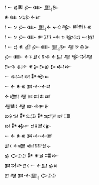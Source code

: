 <div class='block'>
<div class='line'>𒁹 𒀸 𒌗𒍩 𒅎𒂂 𒅅𒌉</div>
<div class='line'>𒀭𒈪 𒆳𒁉𒅆𒄿</div>
<div class='line'>𒁹 𒀸 𒆳 𒅎𒂂 𒅅𒅆 𒉡𒄭𒄊 𒌦𒈨𒌍</div>
<div class='line'>𒁹 𒀸 𒆳 𒅎𒂂 𒊓𒋛𒀀 𒁄 𒆳 𒆧𒋙𒌓 𒁁𒂖</div>
<div class='line'>𒁹 𒀸 𒌓 𒀭 𒌷 𒅎𒂂 𒅅𒌉 𒆷 𒃻𒁲𒅕</div>
<div class='line'>𒅎𒂂 𒅆𒂟 𒋗𒌋 𒀀𒈾 𒅆𒌨 𒆷 𒊌𒋫𒆷</div>
<div class='line'>𒄿𒈾 𒈬𒅆 𒀭𒉌𒄿𒂊 𒆕𒅗𒁍</div>
<div class='line'>𒀸 𒊕𒁺 𒊭 𒀯𒄈𒋰</div>
<div class='line'>𒀸 𒅆 𒀭𒌍 𒀉𒋾𒋾𒄑</div>
<div class='line'>𒅆𒁾𒋙 𒆷 𒄿𒆗𒉺𒀜</div>
<div class='line'>𒆷𒀾𒋙 𒆷 𒅔𒈾𒊓𒄩</div>
<div class='line'>𒋳𒈠 𒀯𒀫𒊒 𒀯𒉈𒋜 𒊭 𒃮</div>
<div class='line'>𒊭 𒀯𒄈𒋰 𒄑𒍝𒍪𒌋𒉌</div>
<div class='line'>𒀸 𒅆 𒀭𒌍 𒀉𒋾𒋾𒋢</div>
<div class='line'>𒋗𒌋 𒅆𒁾 𒅗𒀀𒀀𒈠𒉡</div>
<div class='line'>𒌗 𒀖𒊒𒊒 𒀯 𒀭𒂊 𒃮𒁍</div>
<div class='line'>𒀉𒋫𒈥𒆪𒌋 𒀸 𒅆𒌨 𒌗𒊺</div>
<div class='line'>𒇻 𒆷 𒀉𒋾𒅅 𒀖𒊒𒊒</div>
</div>